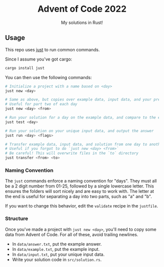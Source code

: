 <div align="center">

# Advent of Code 2022
My solutions in Rust!

</div>

## Usage
This repo uses [just](https://github.com/casey/just) to run common commands.

Since I assume you've got cargo:
```sh
cargo install just
```

You can then use the following commands:
```sh
# Initialize a project with a name based on <day>
just new <day>

# Same as above, but copies over example data, input data, and your previous solution
# Useful for part two of each day
just new <day> <from>

# Run your solution for a day on the example data, and compare to the example answer
just test <day>

# Run your solution on your unique input data, and output the answer
just run <day> <flags>

# Transfer example data, input data, and solution from one day to another
# Useful if you forgot to do `just new <day> <from>`
# Be careful! This will overwrite files in the `to` directory
just transfer <from> <to>
```

### Naming Convention
The `just` commands enforce a naming convention for "days". They must all be a 2 digit number from 01-25, followed by a single lowercase letter. This ensures the folders will sort nicely and are easy to work with. The letter at the end is useful for separating a day into two parts, such as "a" and "b".

If you want to change this behavior, edit the `validate` recipe in the `justfile`.

### Structure
Once you've made a project with `just new <day>`, you'll need to copy some data from Advent of Code. For all of these, avoid trailing newlines.
- In `data/answer.txt`, put the example answer.
- In `data/example.txt`, put the example input.
- In `data/input.txt`, put your unique input data.
- Write your solution code in `src/solution.rs`.
